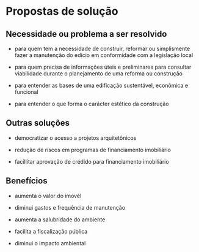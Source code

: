 # Propostas de solução

## Necessidade ou problema a ser resolvido

* para quem tem a necessidade de construir, reformar ou simplismente fazer a manutenção do edício em conformidade com a legislação local

* para quem precisa de informações úteis e preliminares para consultar viabilidade durante o planejamento de uma reforma ou construção

* para entender as bases de uma edificação sustentável, econômica e funcional 

* para entender o que forma o carácter estético da construção

## Outras soluções

* democratizar o acesso a projetos arquitetônicos

* redução de riscos em programas de financiamento imobiliário

* facillitar aprovação de crédido para financiamento imobiliário

## Benefícios

* aumenta o valor do imovél

* diminui gastos e frequência de manutenção

* aumenta a salubridade do ambiente

* facilita a fiscalização pública

* diminui o impacto ambiental


